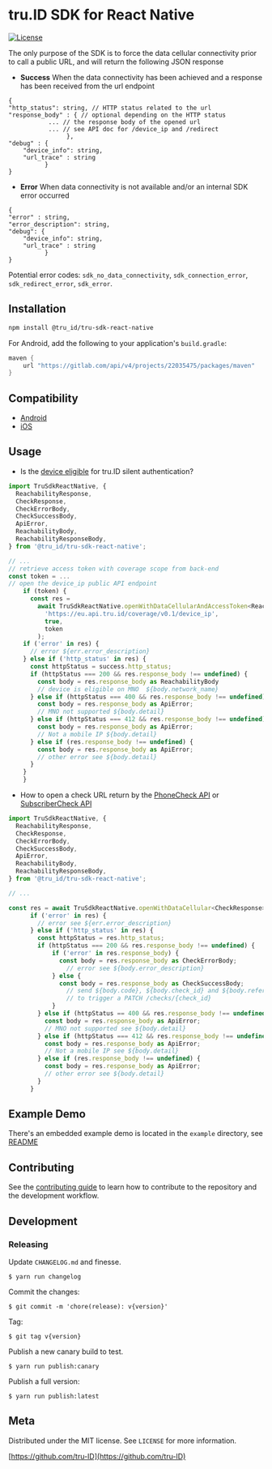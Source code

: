 # tru.ID SDK for React Native
[![License][license-image]][license-url]

The only purpose of the SDK is to force the data cellular connectivity prior to call a public URL, and will return the following JSON response

* **Success**
When the data connectivity has been achieved and a response has been received from the url endpoint
```
{
"http_status": string, // HTTP status related to the url
"response_body" : { // optional depending on the HTTP status
           ... // the response body of the opened url 
           ... // see API doc for /device_ip and /redirect
                },
"debug" : {
    "device_info": string, 
    "url_trace" : string
          }
}
```

* **Error** 
When data connectivity is not available and/or an internal SDK error occurred

```
{
"error" : string,
"error_description": string,
"debug": {
    "device_info": string, 
    "url_trace" : string
          }
}
```
Potential error codes: `sdk_no_data_connectivity`, `sdk_connection_error`, `sdk_redirect_error`, `sdk_error`.


## Installation

```sh
npm install @tru_id/tru-sdk-react-native
```

For Android, add the following to your application's `build.gradle`:

```groovy
maven {
    url "https://gitlab.com/api/v4/projects/22035475/packages/maven"
}
```

## Compatibility

- [Android](../tru-sdk-android#compatibility)
- [iOS](../tru-sdk-ios#compatibility)

## Usage

* Is the [device eligible](https://developer.tru.id/docs/reference/utils#tag/coverage/operation/get-public-coverage-by-device-ip) for tru.ID silent authentication?

```js
import TruSdkReactNative, {
  ReachabilityResponse,
  CheckResponse,
  CheckErrorBody,
  CheckSuccessBody,
  ApiError,
  ReachabilityBody,
  ReachabilityResponseBody,
} from '@tru_id/tru-sdk-react-native';

// ...
// retrieve access token with coverage scope from back-end
const token = ...
// open the device_ip public API endpoint
    if (token) {
      const res =
        await TruSdkReactNative.openWithDataCellularAndAccessToken<ReachabilityResponse>(
          'https://eu.api.tru.id/coverage/v0.1/device_ip',
          true,
          token
        );
    if ('error' in res) {
      // error ${err.error_description}
    } else if ('http_status' in res) {
      const httpStatus = success.http_status;
      if (httpStatus === 200 && res.response_body !== undefined) {
        const body = res.response_body as ReachabilityBody
        // device is eligible on MNO  ${body.network_name}
      } else if (httpStatus === 400 && res.response_body !== undefined) {
        const body = res.response_body as ApiError;
        // MNO not supported ${body.detail}
      } else if (httpStatus === 412 && res.response_body !== undefined) {
        const body = res.response_body as ApiError;
        // Not a mobile IP ${body.detail}
      } else if (res.response_body !== undefined) {
        const body = res.response_body as ApiError;
        // other error see ${body.detail}
      }
    }
    }

```

* How to open a check URL return by the [PhoneCheck API](https://developer.tru.id/docs/phone-check) or [SubscriberCheck API](https://developer.tru.id/docs/subscriber-check)

```js
import TruSdkReactNative, {
  ReachabilityResponse,
  CheckResponse,
  CheckErrorBody,
  CheckSuccessBody,
  ApiError,
  ReachabilityBody,
  ReachabilityResponseBody,
} from '@tru_id/tru-sdk-react-native';

// ...

const res = await TruSdkReactNative.openWithDataCellular<CheckResponse>(checkUrl);
      if ('error' in res) {
        // error see ${err.error_description}
      } else if ('http_status' in res) {
        const httpStatus = res.http_status;
        if (httpStatus === 200 && res.response_body !== undefined) {
            if ('error' in res.response_body) {
              const body = res.response_body as CheckErrorBody;
                // error see ${body.error_description}
            } else {
              const body = res.response_body as CheckSuccessBody;
                // send ${body.code}, ${body.check_id} and ${body.reference_id} to back-end 
                // to trigger a PATCH /checks/{check_id}
            }
        } else if (httpStatus == 400 && res.response_body !== undefined) {
          const body = res.response_body as ApiError;
          // MNO not supported see ${body.detail}
        } else if (httpStatus === 412 && res.response_body !== undefined) {
          const body = res.response_body as ApiError;
          // Not a mobile IP see ${body.detail}
        } else if (res.response_body !== undefined) {
          const body = res.response_body as ApiError;
          // other error see ${body.detail}
        }
      }

```

## Example Demo

There's an embedded example demo is located in the `example` directory, see [README](./example/README.md)

## Contributing

See the [contributing guide](CONTRIBUTING.md) to learn how to contribute to the repository and the development workflow.

## Development

### Releasing

Update `CHANGELOG.md` and finesse.

```
$ yarn run changelog
```

Commit the changes:

```
$ git commit -m 'chore(release): v{version}'
```

Tag:

```
$ git tag v{version}
```

Publish a new canary build to test.

```
$ yarn run publish:canary
```

Publish a full version:

```
$ yarn run publish:latest
```

## Meta

Distributed under the MIT license. See ``LICENSE`` for more information.

[https://github.com/tru-ID](https://github.com/tru-ID)

[license-image]: https://img.shields.io/badge/License-MIT-blue.svg
[license-url]: LICENSE
